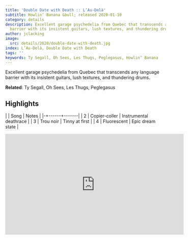 ```yaml
---
title: 'Double Date with Death :: L’Au-Delà'
subtitle: Howlin’ Banana &bull; released 2020-01-10
category: details
description: Excellent garage psychedelia from Quebec that transcends any language
  barrier with its insistent guitars, lush textures, and thundering drums.
author: jclacking
image:
  src: details/2020/double-date-with-death.jpg
index: L’Au-Delà, Double Date with Death
tags: ''
keywords: Ty Segall, Oh Sees, Les Thugs, Peglegasus, Howlin’ Banana
---
```

Excellent garage psychedelia from Quebec that transcends any language barrier with its insistent guitars, lush textures, and thundering drums.<!--more-->

**Related**: Ty Segall, Oh Sees, Les Thugs, Peglegasus

## Highlights

| | Song | Notes |
|-+------+-------|
| 2 | Copier-coller | Instrumental deathrace |
| 3 | Trou noir | Tinny at first |
| 4 | Fluorescent | Epic dream state |

<div class="tlo-detail-video"><iframe width="560" height="315" src="https://www.youtube.com/embed/rVwAMacp8A0" frameborder="0" allow="autoplay; encrypted-media" allowfullscreen></iframe></div>

